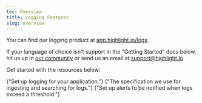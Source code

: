 ```yaml
---
toc: Overview
title: Logging Features
slug: overview
---
```


You can find our logging product at [app.highlight.io/logs](https://app.highlight.io/logs). 

If your language of choice isn't support in the "Getting Started" docs below, hit us up in [our community](https://highlight.io/community) or send us an email at support@highlight.io

Get started with the resources below:

<DocsCardGroup>
    <DocsCard title="Get Started" href="../../../getting-started/1_overview.md#for-your-backend-logging">
        {"Set up logging for your application."}
    </DocsCard>
    <DocsCard title="Log Search Specification" href="./log-search.md">
        {"The specification we use for ingesting and searching for logs."}
    </DocsCard>
    <DocsCard title="Log Alerts" href="./log-alerts.md">
        {"Set up alerts to be notified when logs exceed a threshold."}
    </DocsCard>
</DocsCardGroup>
